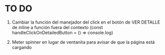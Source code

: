 # TO DO

1. Cambiar la función del manejador del click en el botón de VER DETALLE de inline a función fuera del contexto (const handleClickOnDetailedButton = () => console.log)

2. Meter spinner en lugar de ventanita para avisar de que la página está cargando
